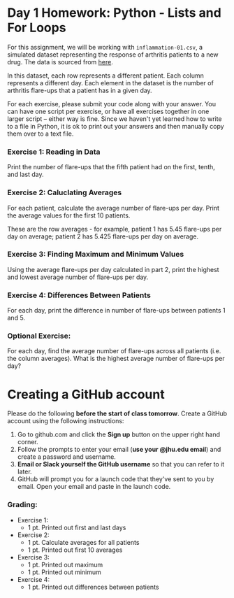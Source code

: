 # Day 1 Homework: Python - Lists and For Loops 

For this assignment, we will be working with `inflammation-01.csv`, a simulated dataset representing the response of arthritis patients to a new drug. The data is sourced from [here](https://swcarpentry.github.io/python-novice-inflammation/instructor/). 

In this dataset, each row represents a different patient. Each column represents a different day. Each element in the dataset is the number of arthritis flare-ups that a patient has in a given day. 

For each exercise, please submit your code along with your answer. You can have one script per exercise, or have all exercises together in one larger script – either way is fine. Since we haven't yet learned how to write to a file in Python, it is ok to print out your answers and then manually copy them over to a text file.

### Exercise 1: Reading in Data

Print the number of flare-ups that the fifth patient had on the first, tenth, and last day. 

### Exercise 2: Caluclating Averages

For each patient, calculate the average number of flare-ups per day. Print the average values for the first 10 patients. 

These are the row averages - for example, patient 1 has 5.45 flare-ups per day on average; patient 2 has 5.425 flare-ups per day on average. 

### Exercise 3: Finding Maximum and Minimum Values

Using the average flare-ups per day calculated in part 2, print the highest and lowest average number of flare-ups per day. 

### Exercise 4: Differences Between Patients

For each day, print the difference in number of flare-ups between patients 1 and 5. 

### Optional Exercise:

For each day, find the average number of flare-ups across all patients (i.e. the column averages). What is the highest average number of flare-ups per day? 

# Creating a GitHub account 
Please do the following **before the start of class tomorrow**. Create a GitHub account using the following instructions: 

1. Go to github.com and click the **Sign up** button on the upper right hand corner.
2. Follow the prompts to enter your email (**use your <jhedid>@jhu.edu email**) and create a password and username.
3. **Email or Slack yourself the GitHub username** so that you can refer to it later.
4. GitHub will prompt you for a launch code that they've sent to you by email. Open your email and paste in the launch code.

### Grading: 

* Exercise 1: 
    - 1 pt. Printed out first and last days
* Exercise 2: 
    - 1 pt. Calculate averages for all patients
    - 1 pt. Printed out first 10 averages
* Exercise 3:
    - 1 pt. Printed out maximum
    - 1 pt. Printed out minimum
* Exercise 4: 
    - 1 pt. Printed out differences between patients
